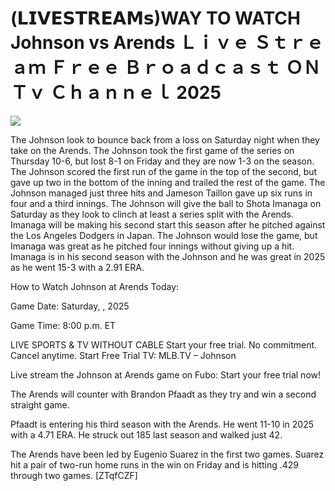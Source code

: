 # (𝗟𝗜𝗩𝗘𝗦𝗧𝗥𝗘𝗔𝗠𝘀)WAY TO WATCH Johnson vs Arends Ｌｉｖｅ Ｓｔｒｅａｍ Ｆｒｅｅ Ｂｒｏａｄｃａｓｔ ＯＮ Ｔｖ Ｃｈａｎｎｅｌ  2025  
  
  
[![](https://i.imgur.com/qSNzIqt.png)](https://movie.rssnews.media/NgpYULp.php)  
  
The Johnson look to bounce back from a loss on Saturday night when they take on the Arends. The Johnson took the first game of the series on Thursday 10-6, but lost 8-1 on Friday and they are now 1-3 on the season. The Johnson scored the first run of the game in the top of the second, but gave up two in the bottom of the inning and trailed the rest of the game. The Johnson managed just three hits and Jameson Taillon gave up six runs in four and a third innings. The Johnson will give the ball to Shota Imanaga on Saturday as they look to clinch at least a series split with the Arends. Imanaga will be making his second start this season after he pitched against the Los Angeles Dodgers in Japan. The Johnson would lose the game, but Imanaga was great as he pitched four innings without giving up a hit. Imanaga is in his second season with the Johnson and he was great in 2025 as he went 15-3 with a 2.91 ERA.

How to Watch Johnson at Arends Today:

Game Date: Saturday, , 2025

Game Time: 8:00 p.m. ET

LIVE SPORTS & TV WITHOUT CABLE
Start your free trial. No commitment. Cancel anytime.
Start Free Trial
TV: MLB.TV – Johnson

Live stream the Johnson at Arends game on Fubo: Start your free trial now!

The Arends will counter with Brandon Pfaadt as they try and win a second straight game.

Pfaadt is entering his third season with the Arends. He went 11-10 in 2025 with a 4.71 ERA. He struck out 185 last season and walked just 42.

The Arends have been led by Eugenio Suarez in the first two games. Suarez hit a pair of two-run home runs in the win on Friday and is hitting .429 through two games. [ZTqfCZF]